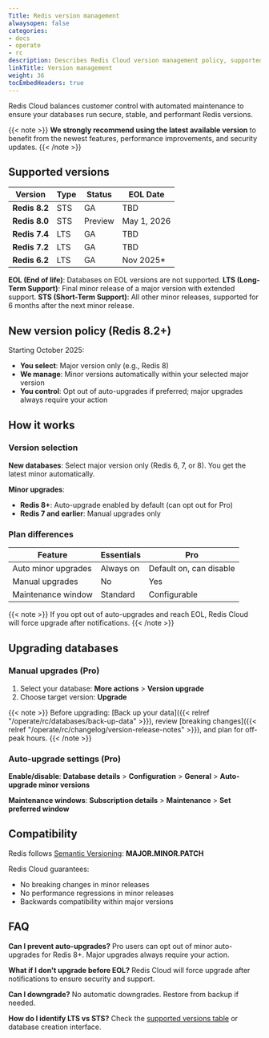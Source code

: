 ```yaml
---
Title: Redis version management
alwaysopen: false
categories:
- docs
- operate
- rc
description: Describes Redis Cloud version management policy, supported versions, and upgrade options.
linkTitle: Version management
weight: 36
tocEmbedHeaders: true
---
```


Redis Cloud balances customer control with automated maintenance to ensure your databases run secure, stable, and performant Redis versions.

{{< note >}}
**We strongly recommend using the latest available version** to benefit from the newest features, performance improvements, and security updates.
{{< /note >}}

## Supported versions

| Version | Type | Status | EOL Date |
|---------|------|--------|----------|
| **Redis 8.2** | STS | GA | TBD |
| **Redis 8.0** | STS | Preview | May 1, 2026 |
| **Redis 7.4** | LTS | GA | TBD |
| **Redis 7.2** | LTS | GA | TBD |
| **Redis 6.2** | LTS | GA | Nov 2025* |

**EOL (End of life)**: Databases on EOL versions are not supported. 
**LTS (Long-Term Support)**: Final minor release of a major version with extended support.
**STS (Short-Term Support)**: All other minor releases, supported for 6 months after the next minor release.

## New version policy (Redis 8.2+)

Starting October 2025:

- **You select**: Major version only (e.g., Redis 8)
- **We manage**: Minor versions automatically within your selected major version
- **You control**: Opt out of auto-upgrades if preferred; major upgrades always require your action

## How it works

### Version selection

**New databases**: Select major version only (Redis 6, 7, or 8). You get the latest minor automatically.

**Minor upgrades**:
- **Redis 8+**: Auto-upgrade enabled by default (can opt out for Pro)
- **Redis 7 and earlier**: Manual upgrades only

### Plan differences

| Feature | Essentials | Pro |
|---------|------------|-----|
| Auto minor upgrades | Always on | Default on, can disable |
| Manual upgrades | No | Yes |
| Maintenance window | Standard | Configurable |

{{< note >}}
If you opt out of auto-upgrades and reach EOL, Redis Cloud will force upgrade after notifications.
{{< /note >}}

## Upgrading databases

### Manual upgrades (Pro)

1. Select your database: **More actions** > **Version upgrade**
2. Choose target version: **Upgrade**

{{< note >}}
Before upgrading: [Back up your data]({{< relref "/operate/rc/databases/back-up-data" >}}), review [breaking changes]({{< relref "/operate/rc/changelog/version-release-notes" >}}), and plan for off-peak hours.
{{< /note >}}

### Auto-upgrade settings (Pro)

**Enable/disable**: **Database details** > **Configuration** > **General** > **Auto-upgrade minor versions**

**Maintenance windows**: **Subscription details** > **Maintenance** > **Set preferred window**

## Compatibility

Redis follows [Semantic Versioning](https://semver.org/): **MAJOR.MINOR.PATCH**

Redis Cloud guarantees:
- No breaking changes in minor releases
- No performance regressions in minor releases
- Backwards compatibility within major versions

## FAQ

**Can I prevent auto-upgrades?**
Pro users can opt out of minor auto-upgrades for Redis 8+. Major upgrades always require your action.

**What if I don't upgrade before EOL?**
Redis Cloud will force upgrade after notifications to ensure security and support.

**Can I downgrade?**
No automatic downgrades. Restore from backup if needed.

**How do I identify LTS vs STS?**
Check the [supported versions table](#supported-versions) or database creation interface.

